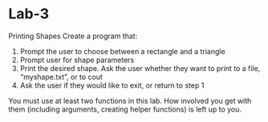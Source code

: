 # Lab-3
Printing Shapes
Create a program that:
1. Prompt the user to choose between a rectangle and a triangle
2. Prompt user for shape parameters
3. Print the desired shape. Ask the user whether they want to print to a file, “myshape.txt”, or to cout
4. Ask the user if they would like to exit, or return to step 1

You must use at least two functions in this lab. How involved you get with them (including arguments, creating helper functions) is left up to you.
